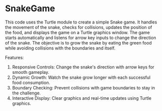 # SnakeGame

This code uses the Turtle module to create a simple Snake game. 
It handles the movement of the snake, checks for collisions, updates the position of the food, and displays the game on a Turtle graphics window. 
The game starts automatically and listens for arrow key inputs to change the direction of the snake. 
The objective is to grow the snake by eating the green food while avoiding collisions with the boundaries and itself.


Features:
1. Responsive Controls: Change the snake's direction with arrow keys for smooth gameplay.
2. Dynamic Growth: Watch the snake grow longer with each successful food consumption.
3. Boundary Checking: Prevent collisions with game boundaries to stay in the challenge.
4. Interactive Display: Clear graphics and real-time updates using Turtle graphics.
